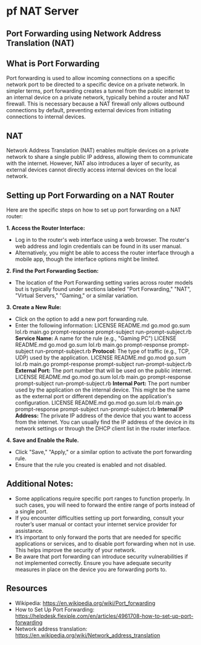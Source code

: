 # pf NAT Server
## Port Forwarding using Network Address Translation (NAT)

## What is Port Forwarding

Port forwarding is used to allow incoming connections on a specific network port to be directed to a specific device on a private network. In simpler terms, port forwarding creates a tunnel from the public internet to an internal device on a private network, typically behind a router and NAT firewall. This is necessary because a NAT firewall only allows outbound connections by default, preventing external devices from initiating connections to internal devices.

## NAT

Network Address Translation (NAT) enables multiple devices on a private network to share a single public IP address, allowing them to communicate with the internet. However, NAT also introduces a layer of security, as external devices cannot directly access internal devices on the local network.

## Setting up Port Forwarding on a NAT Router

Here are the specific steps on how to set up port forwarding on a NAT router:

**1. Access the Router Interface:**
- Log in to the router's web interface using a web browser. The router's web address and login credentials can be found in its user manual.
- Alternatively, you might be able to access the router interface through a mobile app, though the interface options might be limited.

**2. Find the Port Forwarding Section:**
- The location of the Port Forwarding setting varies across router models but is typically found under sections labeled \"Port Forwarding,\" \"NAT\", \"Virtual Servers,\" \"Gaming,\" or a similar variation.

**3. Create a New Rule:**
- Click on the option to add a new port forwarding rule.
- Enter the following information:
 LICENSE README.md go.mod go.sum lol.rb main.go prompt-response prompt-subject run-prompt-subject.rb **Service Name:** A name for the rule (e.g., \"Gaming PC\")
 LICENSE README.md go.mod go.sum lol.rb main.go prompt-response prompt-subject run-prompt-subject.rb **Protocol:** The type of traffic (e.g., TCP, UDP) used by the application.
 LICENSE README.md go.mod go.sum lol.rb main.go prompt-response prompt-subject run-prompt-subject.rb **External Port:** The port number that will be used on the public internet.
 LICENSE README.md go.mod go.sum lol.rb main.go prompt-response prompt-subject run-prompt-subject.rb **Internal Port:** The port number used by the application on the internal device. This might be the same as the external port or different depending on the application's configuration.
 LICENSE README.md go.mod go.sum lol.rb main.go prompt-response prompt-subject run-prompt-subject.rb **Internal IP Address:** The private IP address of the device that you want to access from the internet. You can usually find the IP address of the device in its network settings or through the DHCP client list in the router interface.

**4. Save and Enable the Rule.**
- Click \"Save,\" \"Apply,\" or a similar option to activate the port forwarding rule.
- Ensure that the rule you created is enabled and not disabled.

## Additional Notes:

* Some applications require specific port ranges to function properly. In such cases, you will need to forward the entire range of ports instead of a single port.
* If you encounter difficulties setting up port forwarding, consult your router’s user manual or contact your internet service provider for assistance.
* It’s important to only forward the ports that are needed for specific applications or services, and to disable port forwarding when not in use. This helps improve the security of your network.
* Be aware that port forwarding can introduce security vulnerabilities if not implemented correctly. Ensure you have adequate security measures in place on the device you are forwarding ports to.


## Resources

* Wikipedia: https://en.wikipedia.org/wiki/Port_forwarding
* How to Set Up Port Forwarding: https://helpdesk.flexiple.com/en/articles/4961708-how-to-set-up-port-forwarding
* Network address translation: https://en.wikipedia.org/wiki/Network_address_translation

